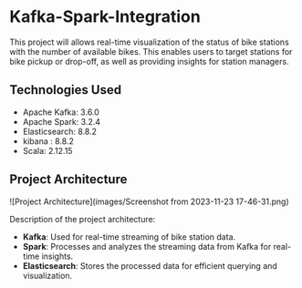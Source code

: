 # Kafka-Spark-Integration
This project  will  allows real-time visualization of the status of bike stations with the number of available bikes. This enables users to target stations for bike pickup or drop-off, as well as providing insights for station managers.

## Technologies Used

- Apache Kafka: 3.6.0
- Apache Spark: 3.2.4
- Elasticsearch: 8.8.2
- kibana : 8.8.2
- Scala: 2.12.15

## Project Architecture

![Project Architecture](images/Screenshot from 2023-11-23 17-46-31.png)

Description of the project architecture:

- **Kafka**: Used for real-time streaming of bike station data.
- **Spark**: Processes and analyzes the streaming data from Kafka for real-time insights.
- **Elasticsearch**: Stores the processed data for efficient querying and visualization.

